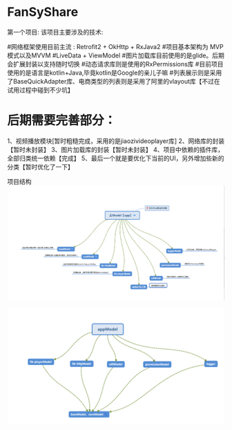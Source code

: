 # FanSyShare
第一个项目:
该项目主要涉及的技术:

#网络框架使用目前主流 : Retrofit2 + OkHttp + RxJava2
#项目基本架构为 MVP模式以及MVVM 
#LiveData + ViewModel
#图片加载库目前使用的是glide。后期会扩展封装以支持随时切换
#动态请求库则是使用的RxPermissions库
#目前项目使用的是语言是kotlin+Java,毕竟kotlin是Google的亲儿子嘛
#列表展示则是采用了BaseQuickAdapter库、电商类型的列表则是采用了阿里的vlayout库【不过在试用过程中碰到不少坑】





# 后期需要完善部分：

1、视频播放模块[暂时粗糙完成，采用的是jiaozivideoplayer库]
2、网络库的封装【暂时未封装】
3、图片加载库的封装【暂时未封装】
4、项目中依赖的插件库，全部归类统一依赖【完成】
5、最后一个就是要优化下当前的UI，另外增加些新的分类【暂时优化了一下】

项目结构
![](./screenshot/img_1.png)

![](./screenshot/img_2.png)